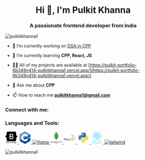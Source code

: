 <h1 align="center">Hi 👋, I'm Pulkit Khanna</h1>
<h3 align="center">A passionate frontend developer from India</h3>

<p align="left"> <img src="https://komarev.com/ghpvc/?username=pulkitkhanna1&label=Profile%20views&color=0e75b6&style=flat" alt="pulkitkhanna1" /> </p>

- 🔭 I’m currently working on [DSA in CPP](https://github.com/pulkitkhanna1/CPP-DSA-practice)

- 🌱 I’m currently learning **CPP, React, JS**

- 👨‍💻 All of my projects are available at [https://pulkit-portfolio-6b349n414-pulkitkhanna1.vercel.app/](https://pulkit-portfolio-6b349n414-pulkitkhanna1.vercel.app/)

- 💬 Ask me about **CPP**

- 📫 How to reach me **pulkitkhanna1@gmail.com**

<h3 align="left">Connect with me:</h3>
<p align="left">
</p>

<h3 align="left">Languages and Tools:</h3>
<p align="left"> <a href="https://getbootstrap.com" target="_blank" rel="noreferrer"> <img src="https://raw.githubusercontent.com/devicons/devicon/master/icons/bootstrap/bootstrap-plain-wordmark.svg" alt="bootstrap" width="40" height="40"/> </a> <a href="https://www.w3schools.com/cpp/" target="_blank" rel="noreferrer"> <img src="https://raw.githubusercontent.com/devicons/devicon/master/icons/cplusplus/cplusplus-original.svg" alt="cplusplus" width="40" height="40"/> </a> <a href="https://www.figma.com/" target="_blank" rel="noreferrer"> <img src="https://www.vectorlogo.zone/logos/figma/figma-icon.svg" alt="figma" width="40" height="40"/> </a> <a href="https://www.mongodb.com/" target="_blank" rel="noreferrer"> <img src="https://raw.githubusercontent.com/devicons/devicon/master/icons/mongodb/mongodb-original-wordmark.svg" alt="mongodb" width="40" height="40"/> </a> <a href="https://www.mysql.com/" target="_blank" rel="noreferrer"> <img src="https://raw.githubusercontent.com/devicons/devicon/master/icons/mysql/mysql-original-wordmark.svg" alt="mysql" width="40" height="40"/> </a> <a href="https://www.python.org" target="_blank" rel="noreferrer"> <img src="https://raw.githubusercontent.com/devicons/devicon/master/icons/python/python-original.svg" alt="python" width="40" height="40"/> </a> <a href="https://reactjs.org/" target="_blank" rel="noreferrer"> <img src="https://raw.githubusercontent.com/devicons/devicon/master/icons/react/react-original-wordmark.svg" alt="react" width="40" height="40"/> </a> <a href="https://tailwindcss.com/" target="_blank" rel="noreferrer"> <img src="https://www.vectorlogo.zone/logos/tailwindcss/tailwindcss-icon.svg" alt="tailwind" width="40" height="40"/> </a> </p>

<p><img align="center" src="https://github-readme-stats.vercel.app/api/top-langs?username=pulkitkhanna1&show_icons=true&locale=en&layout=compact" alt="pulkitkhanna1" /></p>
